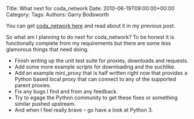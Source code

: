 Title: What next for coda_network
Date: 2010-06-19T09:00:00+00:00
Category: 
Tags: 
Authors: Garry Bodsworth

You can get [coda_network here][1] and read about it in my previous post.

So what am I planning to do next for coda_network? To be honest it is functionally complete from my requirements but there are some less glamorous things that need doing.

*   Finish writing up the unit test suite for proxies, downloads and requests.
*   Add some more example scripts for downloading and the suchlike.
*   Add an example mini_proxy that is half written right now that provides a Python based local proxy that can connect to any of the supported parent proxies.
*   Fix any bugs I find and from any feedback.
*   Try to egage the Python community to get these fixes or something similar pushed upstream.
*   And when I feel really brave &#8211; go have a look at Python 3.

 [1]: http://github.com/garrybodsworth/coda_network
